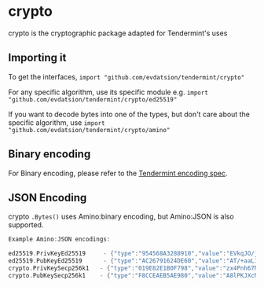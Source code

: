 # crypto

crypto is the cryptographic package adapted for Tendermint's uses

## Importing it
To get the interfaces,
`import "github.com/evdatsion/tendermint/crypto"`

For any specific algorithm, use its specific module e.g.
`import "github.com/evdatsion/tendermint/crypto/ed25519"`

If you want to decode bytes into one of the types, but don't care about the specific algorithm, use
`import "github.com/evdatsion/tendermint/crypto/amino"`

## Binary encoding

For Binary encoding, please refer to the [Tendermint encoding spec](https://github.com/evdatsion/tendermint/blob/master/docs/spec/blockchain/encoding.md).

## JSON Encoding

crypto `.Bytes()` uses Amino:binary encoding, but Amino:JSON is also supported.

```go
Example Amino:JSON encodings:

ed25519.PrivKeyEd25519     - {"type":"954568A3288910","value":"EVkqJO/jIXp3rkASXfh9YnyToYXRXhBr6g9cQVxPFnQBP/5povV4HTjvsy530kybxKHwEi85iU8YL0qQhSYVoQ=="}
ed25519.PubKeyEd25519      - {"type":"AC26791624DE60","value":"AT/+aaL1eB0477Mud9JMm8Sh8BIvOYlPGC9KkIUmFaE="}
crypto.PrivKeySecp256k1   - {"type":"019E82E1B0F798","value":"zx4Pnh67N+g2V+5vZbQzEyRerX9c4ccNZOVzM9RvJ0Y="}
crypto.PubKeySecp256k1    - {"type":"F8CCEAEB5AE980","value":"A8lPKJXcNl5VHt1FK8a244K9EJuS4WX1hFBnwisi0IJx"}
```
